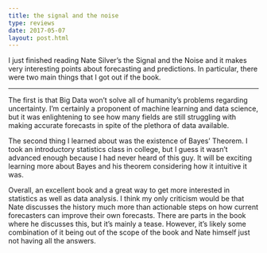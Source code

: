 ```yaml
---
title: the signal and the noise
type: reviews
date: 2017-05-07
layout: post.html
---
```


I just finished reading Nate Silver’s the Signal and the Noise and it makes very interesting points
about forecasting and predictions. In particular, there were two main things that I got out if the
book.

---

The first is that Big Data won’t solve all of humanity’s problems regarding uncertainty. I’m
certainly a proponent of machine learning and data science, but it was enlightening to see how many
fields are still struggling with making accurate forecasts in spite of the plethora of data
available.

The second thing I learned about was the existence of Bayes’ Theorem. I took an introductory
statistics class in college, but I guess it wasn’t advanced enough because I had never heard of
this guy. It will be exciting learning more about Bayes and his theorem considering how it
intuitive it was.

Overall, an excellent book and a great way to get more interested in statistics as well as data
analysis. I think my only criticism would be that Nate discusses the history much more than
actionable steps on how current forecasters can improve their own forecasts. There are parts in the
book where he discusses this, but it’s mainly a tease. However, it’s likely some combination of it
being out of the scope of the book and Nate himself just not having all the answers.


